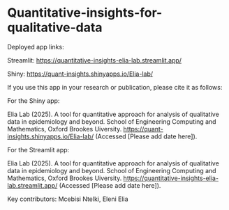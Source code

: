 # Quantitative-insights-for-qualitative-data

Deployed app links:

Streamlit: https://quantitative-insights-elia-lab.streamlit.app/

Shiny: https://quant-insights.shinyapps.io/Elia-lab/



If you use this app in your research or publication, please cite it as follows:

For the Shiny app:

Elia Lab (2025). A tool for quantitative approach for analysis of
qualitative data in epidemiology and beyond. School of Engineering Computing and Mathematics, Oxford Brookes Uiversity. https://quant-insights.shinyapps.io/Elia-lab/ (Accessed [Please add date here]).


For the Streamlit app:

Elia Lab (2025). A tool for quantitative approach for analysis of
qualitative data in epidemiology and beyond. School of Engineering Computing and Mathematics, Oxford Brookes Uiversity. https://quantitative-insights-elia-lab.streamlit.app/ (Accessed [Please add date here]).


Key contributors: Mcebisi Ntelki, Eleni Elia
